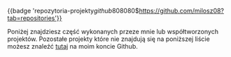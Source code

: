 {{badge 'repozytoria-projekty$github$808080$https://github.com/milosz08?tab=repositories'}}

Poniżej znajdziesz część wykonanych przeze mnie lub współtworzonych projektów. Pozostałe projekty które nie znajdują
się na poniższej liście możesz znaleźć [tutaj](https://github.com/milosz08) na moim koncie Github.
